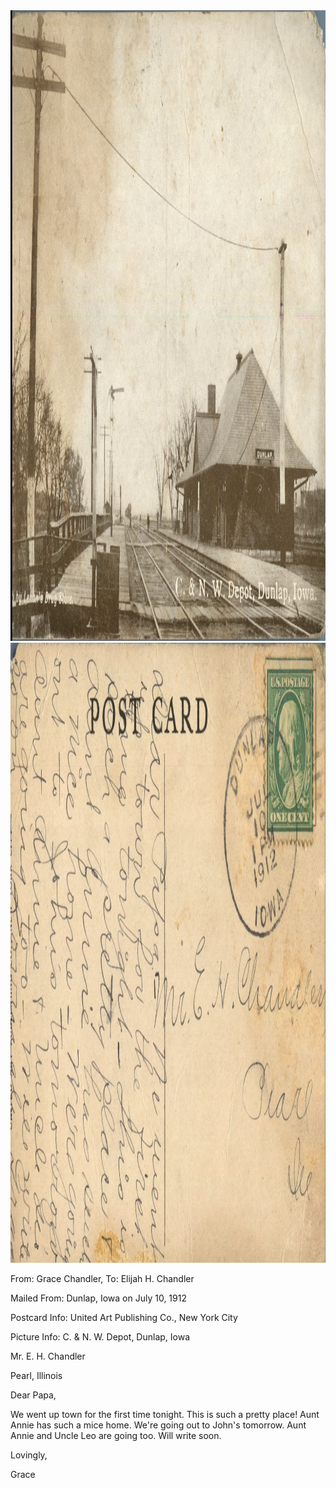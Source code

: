 <html><body><img class="alignnone size-full wp-image-1222" src="/wp-content/uploads/2014/06/postcard-2014-20140605_13540880_0530.jpg" alt="postcard-2014-20140605_13540880_0530" width="1466" height="1009"> <img class="alignnone size-full wp-image-1223" src="/wp-content/uploads/2014/06/postcard-2014-20140605_13542378_0531.jpg" alt="postcard-2014-20140605_13542378_0531" width="1480" height="992">



From: Grace Chandler, To: Elijah H. Chandler

Mailed From: Dunlap, Iowa on July 10, 1912

Postcard Info: United Art Publishing Co., New York City

Picture Info: C. &amp; N. W. Depot, Dunlap, Iowa



Mr. E. H. Chandler

Pearl, Illinois



Dear Papa,

We went up town for the first time tonight. This is such a pretty place! Aunt Annie has such a mice home. We're going out to John's tomorrow. Aunt Annie and Uncle Leo are going too. Will write soon.

Lovingly,

Grace</body></html>